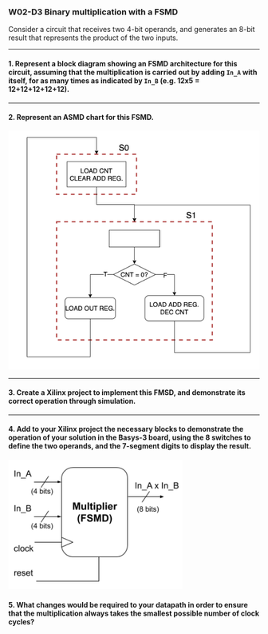 ### W02-D3 Binary multiplication with a FSMD


Consider a circuit that receives two 4-bit operands, and generates an 8-bit result that represents the product of the two inputs.

-----

#### 1. Represent a block diagram showing an FSMD architecture for this circuit, assuming that the multiplication is carried out by adding `In_A` with itself, for as many times as indicated by `In_B` (e.g. 12x5 = 12+12+12+12+12).

----

#### 2. Represent an ASMD chart for this FSMD.

<img src="/other%20resources/images/w2d3_2.png" alt="drawing" width="550"/>

----

#### 3. Create a Xilinx project to implement this FMSD, and demonstrate its correct operation through simulation.

----

#### 4. Add to your Xilinx project the necessary blocks to demonstrate the operation of your solution in the Basys-3 board, using the 8 switches to define the two operands, and the 7-segment digits to display the result.

<img src="/other%20resources/images/w02d3.png" alt="drawing" width="350"/>


#### 5. What changes would be required to your datapath in order to ensure that the multiplication always takes the smallest possible number of clock cycles?
